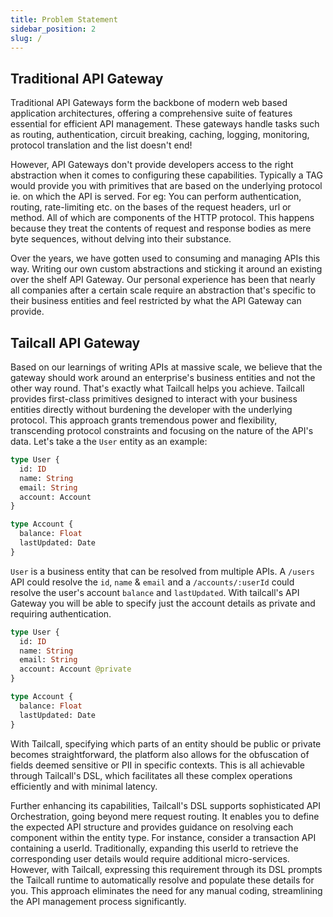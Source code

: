 ```yaml
---
title: Problem Statement
sidebar_position: 2
slug: /
---
```


## Traditional API Gateway

Traditional API Gateways form the backbone of modern web based application architectures, offering a comprehensive suite of features essential for efficient API management. These gateways handle tasks such as routing, authentication, circuit breaking, caching, logging, monitoring, protocol translation and the list doesn't end!

However, API Gateways don't provide developers access to the right abstraction when it comes to configuring these capabilities. Typically a TAG would provide you with primitives that are based on the underlying protocol ie. on which the API is served. For eg: You can perform authentication, routing, rate-limiting etc. on the bases of the request headers, url or method. All of which are components of the HTTP protocol. This happens because they treat the contents of request and response bodies as mere byte sequences, without delving into their substance.

Over the years, we have gotten used to consuming and managing APIs this way. Writing our own custom abstractions and sticking it around an existing over the shelf API Gateway. Our personal experience has been that nearly all companies after a certain scale require an abstraction that's specific to their business entities and feel restricted by what the API Gateway can provide.

## Tailcall API Gateway

Based on our learnings of writing APIs at massive scale, we believe that the gateway should work around an enterprise's business entities and not the other way round. That's exactly what Tailcall helps you achieve.
Tailcall provides first-class primitives designed to interact with your business entities directly without burdening the developer with the underlying protocol. This approach grants tremendous power and flexibility, transcending protocol constraints and focusing on the nature of the API's data. Let's take a the `User` entity as an example:

```graphql
type User {
  id: ID
  name: String
  email: String
  account: Account
}

type Account {
  balance: Float
  lastUpdated: Date
}
```

`User` is a business entity that can be resolved from multiple APIs. A `/users` API could resolve the `id`, `name` & `email` and a `/accounts/:userId` could resolve the user's account `balance` and `lastUpdated`. With tailcall's API Gateway you will be able to specify just the account details as private and requiring authentication.

```graphql
type User {
  id: ID
  name: String
  email: String
  account: Account @private
}

type Account {
  balance: Float
  lastUpdated: Date
}
```

With Tailcall, specifying which parts of an entity should be public or private becomes straightforward, the platform also allows for the obfuscation of fields deemed sensitive or PII in specific contexts. This is all achievable through Tailcall's DSL, which facilitates all these complex operations efficiently and with minimal latency.

Further enhancing its capabilities, Tailcall's DSL supports sophisticated API Orchestration, going beyond mere request routing. It enables you to define the expected API structure and provides guidance on resolving each component within the entity type. For instance, consider a transaction API containing a userId. Traditionally, expanding this userId to retrieve the corresponding user details would require additional micro-services. However, with Tailcall, expressing this requirement through its DSL prompts the Tailcall runtime to automatically resolve and populate these details for you. This approach eliminates the need for any manual coding, streamlining the API management process significantly.
